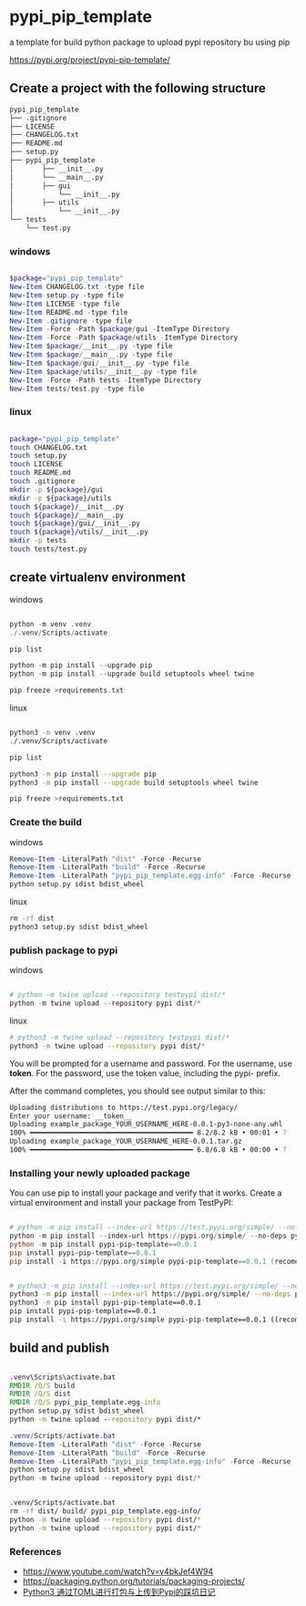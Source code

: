 # pypi_pip_template
a template for build python package to upload pypi repository bu using pip

https://pypi.org/project/pypi-pip-template/


## Create a project with the following structure
```bash
pypi_pip_template
├── .gitignore
├── LICENSE
├── CHANGELOG.txt
├── README.md
├── setup.py
├── pypi_pip_template
│       ├── __init__.py
│       └── __main__.py
│       ├── gui
│           └── __init__.py
│       ├── utils
│           └── __init__.py
└── tests
    └── test.py
```

### windows
```powershell

$package="pypi_pip_template"
New-Item CHANGELOG.txt -type file
New-Item setup.py -type file
New-Item LICENSE -type file
New-Item README.md -type file
New-Item .gitignore -type file
New-Item -Force -Path $package/gui -ItemType Directory
New-Item -Force -Path $package/utils -ItemType Directory
New-Item $package/__init__.py -type file
New-Item $package/__main__.py -type file
New-Item $package/gui/__init__.py -type file
New-Item $package/utils/__init__.py -type file
New-Item -Force -Path tests -ItemType Directory
New-Item tests/test.py -type file


```

### linux
```bash

package="pypi_pip_template"
touch CHANGELOG.txt
touch setup.py
touch LICENSE
touch README.md
touch .gitignore
mkdir -p ${package}/gui
mkdir -p ${package}/utils
touch ${package}/__init__.py
touch ${package}/__main__.py
touch ${package}/gui/__init__.py
touch ${package}/utils/__init__.py
mkdir -p tests
touch tests/test.py

```

## create virtualenv environment
windows
```powershell

python -m venv .venv
./.venv/Scripts/activate 

pip list

python -m pip install --upgrade pip
python -m pip install --upgrade build setuptools wheel twine

pip freeze >requirements.txt 

```

linux
```bash

python3 -m venv .venv
./.venv/Scripts/activate 

pip list

python3 -m pip install --upgrade pip
python3 -m pip install --upgrade build setuptools wheel twine

pip freeze >requirements.txt 

```

### Create the build
windows
```powershell
Remove-Item -LiteralPath "dist" -Force -Recurse
Remove-Item -LiteralPath "build" -Force -Recurse
Remove-Item -LiteralPath "pypi_pip_template.egg-info" -Force -Recurse
python setup.py sdist bdist_wheel

```
linux
```bash
rm -rf dist
python3 setup.py sdist bdist_wheel

```

### publish package to pypi
windows
```powershell

# python -m twine upload --repository testpypi dist/*
python -m twine upload --repository pypi dist/*

```

linux
```bash
# python3 -m twine upload --repository testpypi dist/*
python3 -m twine upload --repository pypi dist/*


```

You will be prompted for a username and password. For the username, use __token__. For the password, use the token value, including the pypi- prefix.

After the command completes, you should see output similar to this:

```bash
Uploading distributions to https://test.pypi.org/legacy/
Enter your username: __token__
Uploading example_package_YOUR_USERNAME_HERE-0.0.1-py3-none-any.whl
100% ━━━━━━━━━━━━━━━━━━━━━━━━━━━━━━━━━━━━━━━━ 8.2/8.2 kB • 00:01 • ?
Uploading example_package_YOUR_USERNAME_HERE-0.0.1.tar.gz
100% ━━━━━━━━━━━━━━━━━━━━━━━━━━━━━━━━━━━━━━━━ 6.8/6.8 kB • 00:00 • ?

```



### Installing your newly uploaded package
You can use pip to install your package and verify that it works. Create a virtual environment and install your package from TestPyPI:

```powershell

# python -m pip install --index-url https://test.pypi.org/simple/ --no-deps example-package-YOUR-USERNAME-HERE
python -m pip install --index-url https://pypi.org/simple/ --no-deps pypi-pip-template==0.0.1
python -m pip install pypi-pip-template==0.0.1
pip install pypi-pip-template==0.0.1
pip install -i https://pypi.org/simple pypi-pip-template==0.0.1 (recomend)

```

```bash

# python3 -m pip install --index-url https://test.pypi.org/simple/ --no-deps example-package-YOUR-USERNAME-HERE
python3 -m pip install --index-url https://pypi.org/simple/ --no-deps pypi-pip-template==0.0.1
python3 -m pip install pypi-pip-template==0.0.1
pip install pypi-pip-template==0.0.1
pip install -i https://pypi.org/simple pypi-pip-template==0.0.1 ((recomend))

```


## build and publish
```cmd

.venv\Scripts\activate.bat
RMDIR /Q/S build
RMDIR /Q/S dist
RMDIR /Q/S pypi_pip_template.egg-info
python setup.py sdist bdist_wheel
python -m twine upload --repository pypi dist/*

```

```powershell
.venv/Scripts/activate.bat
Remove-Item -LiteralPath "dist" -Force -Recurse
Remove-Item -LiteralPath "build" -Force -Recurse
Remove-Item -LiteralPath "pypi_pip_template.egg-info" -Force -Recurse
python setup.py sdist bdist_wheel
python -m twine upload --repository pypi dist/*

```

```bash

.venv/Scripts/activate.bat
rm -rf dist/ build/ pypi_pip_template.egg-info/
python -m twine upload --repository pypi dist/*
python -m twine upload --repository pypi dist/*

```


### References
- https://www.youtube.com/watch?v=v4bkJef4W94
- https://packaging.python.org/tutorials/packaging-projects/
- [Python3 通过TOML进行打包与上传到Pypi的踩坑日记](https://blog.csdn.net/ViniJack/article/details/134133414)
